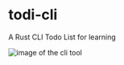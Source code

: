 # todi-cli
A Rust CLI Todo List for learning

![image of the cli tool](https://imgur.com/920c6eaf-1068-4498-b91e-4f9ac6a052b6)
